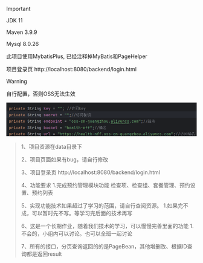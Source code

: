 > [!IMPORTANT]
>
> JDK 11
> 
> Maven 3.9.9
> 
> Mysql 8.0.26
> 
> 此项目使用MybatisPlus,  已经注释掉MyBatis和PageHelper


项目登录页 http://localhost:8080/backend/login.html

> [!WARNING]
>
> 自行配置，否则OSS无法生效
>
> ![image-20250622221611177](./readme.assets/image-20250622221611177.png)



> 1、项目资源在data目录下
>
> 2、项目页面如果有bug，请自行修改
>
> 3、项目登录页 http://localhost:8080/backend/login.html
>
> 4、功能要求
>     1.完成预约管理模块功能
>         检查项、检查组、套餐管理、预约设置、预约列表
>
>  5、实现功能技术如果超过了学习的范围，请自行查阅资源。
>     1.如果完不成，可以暂时先不写。等学习完后面的技术再写
>
> 6、这是一个长期作业，随着我们技术的学习，可以慢慢完善里面的功能
>     1.不会的，小组内可以讨论。也可以全班一起讨论
>
> 7、所有的接口，分页查询返回的的是PageBean，其他增删改、根据ID查询都是返回result
